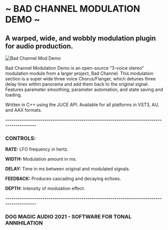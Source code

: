 # ~ BAD CHANNEL MODULATION DEMO ~
 
## A warped, wide, and wobbly modulation plugin for audio production.

![Bad Channel Mod Demo](Resources/bcmdScreentShot.png)

Bad Channel Modulation Demo is an open-source “3-voice stereo” modulation module from a larger project, Bad Channel. This modulation section is a super wide three voice Chorus/Flanger, which detunes three delay lines within panorama and add them back to the original signal. Features parameter smoothing, parameter automation, and state saving and loading.

Written in C++ using the JUCE API. Available for all platforms in VST3, AU, and AAX formats.

**-------------------------------------------------------------------------------------------**

### CONTROLS:
**RATE:**
LFO frequency in hertz.

**WIDTH:**
Modulation amount in ms.

**DELAY:**
Time in ms between original and modulated signals.

**FEEDBACK:**
Produces cascading and decaying echoes.

**DEPTH:**
Intensity of modulation effect.

**-------------------------------------------------------------------------------------------**


### DOG MAGIC AUDIO 2021 - SOFTWARE FOR TONAL ANNIHILATION ###
